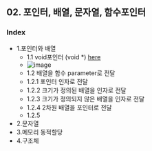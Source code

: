 ## 02. 포인터, 배열, 문자열, 함수포인터
### Index
* 1.포인터와 배열
  * 1.1 void포인터 (void *) [here](https://github.com/csbyun-data/C-Programming/blob/main/chap02/void_pointer1.c)
  *  ![image](https://github.com/user-attachments/assets/2df0edbc-d358-4dca-bd7b-72b503d5279d)
  * 1.2 배열을 함수 parameter로 전달
   * 1.2.1 포인터 인자로 전달
   * 1.2.2 크기가 정의된 배열을 인자로 전달
   * 1.2.3 크기가 정의되지 않은 배열을 인자로 전달
   * 1.2.4 2차원 배열을 포인터로 전달
   * 1.2.5 
* 2.문자열
* 3.메모리 동적할당
* 4.구조체

